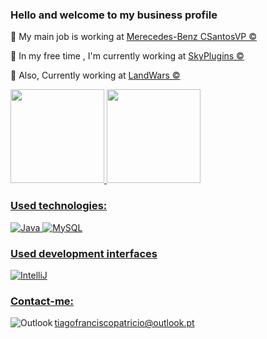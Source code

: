 ### Hello and welcome to my business profile

💼 My main job is working at <a href="https://www.csantosvp.pt/">Merecedes-Benz CSantosVP ©</a>

💼 In my free time , I'm currently working at <a href="https://skyplugins.com.br">SkyPlugins ©</a>

💼 Also, Currently working at <a href="https://landwars.com.br">LandWars ©</a>

<div>
  <a href="https://github.com/uauLight">
  <img height="150em" src="https://github-readme-stats.vercel.app/api?username=uauLight&show_icons=true&theme=dracula&include_all_commits=true&count_private=true"/>
  <img height="150em" src="https://github-readme-stats.vercel.app/api/top-langs/?username=uauLight&layout=compact&langs_count=7&theme=dracula"/>
</div>


### Used technologies:

  ![Java](https://img.shields.io/badge/Java-f89820?style=for-the-badge&logo=java&logoColor=white)
  ![MySQL](https://img.shields.io/badge/MySQL-00758F?style=for-the-badge&logo=mysql&logoColor=white)

### Used development interfaces

  ![IntelliJ](https://img.shields.io/badge/IntelliJ-000000?style=for-the-badge&logo=intellij-idea&logoColor=blue)
  
### Contact-me:

  <img align="left" alt="Outlook" target="_blank" src="https://img.shields.io/badge/Gmail-D14836?style=for-the-badge&logo=gmail&logoColor=white"/>
  <string>tiagofranciscopatricio@outlook.pt</string>
